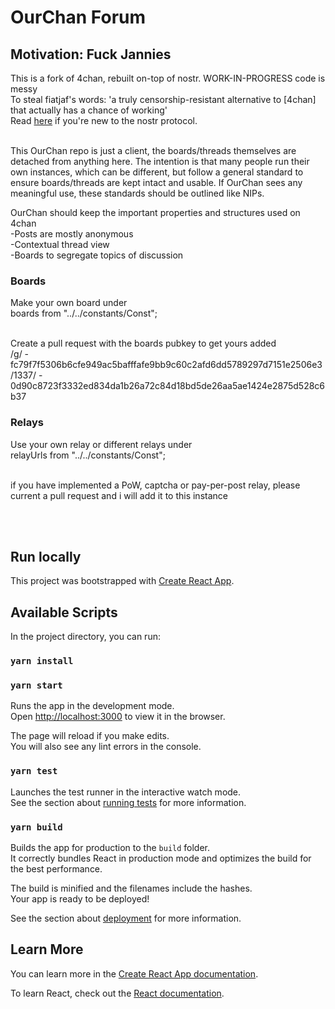 # OurChan Forum
## Motivation: Fuck Jannies

This is a fork of 4chan, rebuilt on-top of nostr. WORK-IN-PROGRESS code is messy<br/>
To steal fiatjaf's words: 'a truly censorship-resistant alternative to [4chan] that actually has a chance of working' <br/>
Read [here](https://github.com/nostr-protocol/nostr) if you're new to the nostr protocol.<br/><br/>

This OurChan repo is just a client, the boards/threads themselves are detached from anything here.
The intention is that many people run their own instances, which can be different, but follow a general standard to ensure boards/threads are kept intact and usable.
If OurChan sees any meaningful use, these standards should be outlined like NIPs.

OurChan should keep the important properties and structures used on 4chan <br/>
-Posts are mostly anonymous <br/>
-Contextual thread view <br/>
-Boards to segregate topics of discussion

### Boards
Make your own board under <br/>
boards from "../../constants/Const";<br/><br/>

Create a pull request with the boards pubkey to get yours added<br/> 
/g/ - fc79f7f5306b6cfe949ac5bafffafe9bb9c60c2afd6dd5789297d7151e2506e3<br/>
/1337/ - 0d90c8723f3332ed834da1b26a72c84d18bd5de26aa5ae1424e2875d528c6b37<br/>

### Relays
Use your own relay or different relays under <br/>
relayUrls from "../../constants/Const";<br/><br/>

if you have implemented a PoW, captcha or pay-per-post relay, please current a pull request and i will add it to this instance<br/> 

<br/><br/>
## Run locally

This project was bootstrapped with [Create React App](https://github.com/facebook/create-react-app).

## Available Scripts

In the project directory, you can run:

### `yarn install`
### `yarn start`

Runs the app in the development mode.\
Open [http://localhost:3000](http://localhost:3000) to view it in the browser.

The page will reload if you make edits.\
You will also see any lint errors in the console.

### `yarn test`

Launches the test runner in the interactive watch mode.\
See the section about [running tests](https://facebook.github.io/create-react-app/docs/running-tests) for more information.

### `yarn build`

Builds the app for production to the `build` folder.\
It correctly bundles React in production mode and optimizes the build for the best performance.

The build is minified and the filenames include the hashes.\
Your app is ready to be deployed!

See the section about [deployment](https://facebook.github.io/create-react-app/docs/deployment) for more information.

## Learn More

You can learn more in the [Create React App documentation](https://facebook.github.io/create-react-app/docs/getting-started).

To learn React, check out the [React documentation](https://reactjs.org/).
